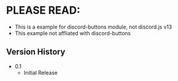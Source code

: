 # PLEASE READ:

* This is a example for discord-buttons module, not discord.js v13
* This example not affliated with discord-buttons
## Version History

* 0.1
    * Initial Release


